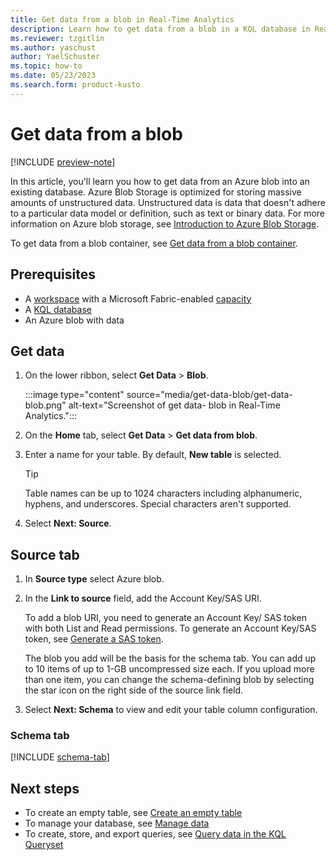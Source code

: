 ```yaml
---
title: Get data from a blob in Real-Time Analytics
description: Learn how to get data from a blob in a KQL database in Real-Time Analytics
ms.reviewer: tzgitlin
ms.author: yaschust
author: YaelSchuster
ms.topic: how-to
ms.date: 05/23/2023
ms.search.form: product-kusto
---
```

# Get data from a blob

[!INCLUDE [preview-note](../includes/preview-note.md)]

In this article, you'll learn you how to get data from an Azure blob into an existing database. Azure Blob Storage is optimized for storing massive amounts of unstructured data. Unstructured data is data that doesn't adhere to a particular data model or definition, such as text or binary data. For more information on Azure blob storage, see [Introduction to Azure Blob Storage](/azure/storage/blobs/storage-blobs-introduction).

To get data from a blob container, see [Get data from a blob container](get-data-blob-container.md).

## Prerequisites

* A [workspace](../get-started/create-workspaces.md) with a Microsoft Fabric-enabled [capacity](../enterprise/licenses.md#capacity)
* A [KQL database](create-database.md)
* An Azure blob with data

## Get data

1. On the lower ribbon, select **Get Data** > **Blob**.

    :::image type="content" source="media/get-data-blob/get-data-blob.png" alt-text="Screenshot of get data- blob in Real-Time Analytics.":::

1. On the **Home** tab, select **Get Data** > **Get data from blob**.
1. Enter a name for your table. By default, **New table** is selected.

    > [!TIP]
    >  Table names can be up to 1024 characters including alphanumeric, hyphens, and underscores. Special characters aren't supported.

1. Select **Next: Source**.

## Source tab

1. In **Source type** select Azure blob.
1. In the **Link to source** field, add the Account Key/SAS URI.

    To add a blob URI, you need to generate an Account Key/ SAS token with both List and Read permissions. To generate an Account Key/SAS token, see [Generate a SAS token](/azure/data-explorer/generate-sas-token?context=/fabric/context/context&pivots=fabric).

    The blob you add will be the basis for the schema tab. You can add up to 10 items of up to 1-GB uncompressed size each. If you upload more than one item, you can change the schema-defining blob by selecting the star icon on the right side of the source link field.
1. Select **Next: Schema** to view and edit your table column configuration.

### Schema tab

[!INCLUDE [schema-tab](../includes/real-time-analytics/schema-tab.md)]

## Next steps

* To create an empty table, see [Create an empty table](create-empty-table.md)
* To manage your database, see [Manage data](data-management.md)
* To create, store, and export queries, see [Query data in the KQL Queryset](kusto-query-set.md)

